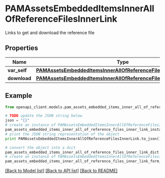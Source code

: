 # PAMAssetsEmbeddedItemsInnerAllOfReferenceFilesInnerLink

Links to get and download the reference file

## Properties
Name | Type | Description | Notes
------------ | ------------- | ------------- | -------------
**var_self** | [**PAMAssetsEmbeddedItemsInnerAllOfReferenceFilesInnerLinkSelf**](PAMAssetsEmbeddedItemsInnerAllOfReferenceFilesInnerLinkSelf.md) |  | [optional] 
**download** | [**PAMAssetsEmbeddedItemsInnerAllOfReferenceFilesInnerLinkDownload**](PAMAssetsEmbeddedItemsInnerAllOfReferenceFilesInnerLinkDownload.md) |  | [optional] 

## Example

```python
from openapi_client.models.pam_assets_embedded_items_inner_all_of_reference_files_inner_link import PAMAssetsEmbeddedItemsInnerAllOfReferenceFilesInnerLink

# TODO update the JSON string below
json = "{}"
# create an instance of PAMAssetsEmbeddedItemsInnerAllOfReferenceFilesInnerLink from a JSON string
pam_assets_embedded_items_inner_all_of_reference_files_inner_link_instance = PAMAssetsEmbeddedItemsInnerAllOfReferenceFilesInnerLink.from_json(json)
# print the JSON string representation of the object
print PAMAssetsEmbeddedItemsInnerAllOfReferenceFilesInnerLink.to_json()

# convert the object into a dict
pam_assets_embedded_items_inner_all_of_reference_files_inner_link_dict = pam_assets_embedded_items_inner_all_of_reference_files_inner_link_instance.to_dict()
# create an instance of PAMAssetsEmbeddedItemsInnerAllOfReferenceFilesInnerLink from a dict
pam_assets_embedded_items_inner_all_of_reference_files_inner_link_form_dict = pam_assets_embedded_items_inner_all_of_reference_files_inner_link.from_dict(pam_assets_embedded_items_inner_all_of_reference_files_inner_link_dict)
```
[[Back to Model list]](../README.md#documentation-for-models) [[Back to API list]](../README.md#documentation-for-api-endpoints) [[Back to README]](../README.md)


